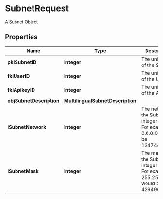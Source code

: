 

# SubnetRequest

A Subnet Object

## Properties

| Name | Type | Description | Notes |
|------------ | ------------- | ------------- | -------------|
|**pkiSubnetID** | **Integer** | The unique ID of the Subnet |  [optional] |
|**fkiUserID** | **Integer** | The unique ID of the User |  [optional] |
|**fkiApikeyID** | **Integer** | The unique ID of the Apikey |  [optional] |
|**objSubnetDescription** | [**MultilingualSubnetDescription**](MultilingualSubnetDescription.md) |  |  |
|**iSubnetNetwork** | **Integer** | The network of the Subnet in integer form. For example 8.8.8.0 would be 134744064 |  |
|**iSubnetMask** | **Integer** | The mask of the Subnet  in integer form. For example 255.255.255.0 would be 4294967040 |  |



